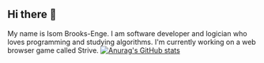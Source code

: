 ## Hi there 👋

My name is Isom Brooks-Enge. I am software developer and logician who loves programming and studying algorithms. I'm currently working on a web browser game called Strive. 
[![Anurag's GitHub stats](https://github-readme-stats.vercel.app/api?username=IBN12)](https://github.com/anuraghazra/github-readme-stats)
